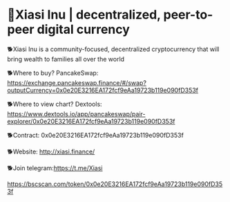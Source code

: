 # 🐶Xiasi Inu | decentralized, peer-to-peer digital currency
🐕Xiasi Inu is a community-focused, decentralized cryptocurrency that will bring wealth to families all over the world


🐕‍Where to buy? PancakeSwap: https://exchange.pancakeswap.finance/#/swap?outputCurrency=0x0e20E3216EA172fcf9eAa19723b119e090fD353f


🐕‍Where to view chart? Dextools: https://www.dextools.io/app/pancakeswap/pair-explorer/0x0e20E3216EA172fcf9eAa19723b119e090fD353f


🐕‍Contract: 0x0e20E3216EA172fcf9eAa19723b119e090fD353f


🐕‍Website: http://xiasi.finance/


🐕‍Join telegram:https://t.me/Xiasi


https://bscscan.com/token/0x0e20E3216EA172fcf9eAa19723b119e090fD353f
